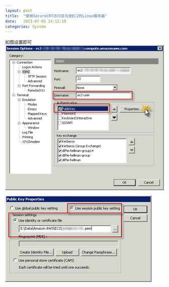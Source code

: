 ```yaml
---
layout: post
title:  "使用SecureCRT访问亚马逊EC2的Linux服务器"
date:   2013-07-05 14:12:19
categories: System
---
```


如图设置即可
![setting](/images/scrt-ec2-011.png)

![setting](/images/scrt-ec2-02.png)